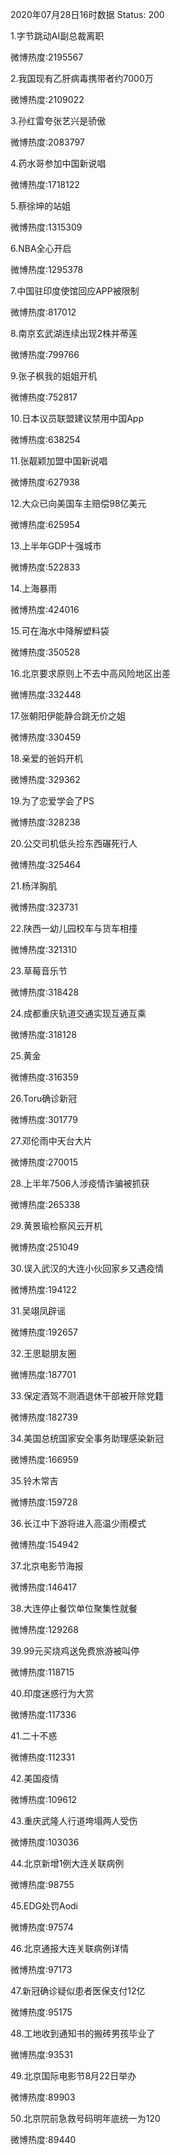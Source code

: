 2020年07月28日16时数据
Status: 200

1.字节跳动AI副总裁离职

微博热度:2195567

2.我国现有乙肝病毒携带者约7000万

微博热度:2109022

3.孙红雷夸张艺兴是骄傲

微博热度:2083797

4.药水哥参加中国新说唱

微博热度:1718122

5.蔡徐坤的站姐

微博热度:1315309

6.NBA全心开启

微博热度:1295378

7.中国驻印度使馆回应APP被限制

微博热度:817012

8.南京玄武湖连续出现2株并蒂莲

微博热度:799766

9.张子枫我的姐姐开机

微博热度:752817

10.日本议员联盟建议禁用中国App

微博热度:638254

11.张靓颖加盟中国新说唱

微博热度:627938

12.大众已向美国车主赔偿98亿美元

微博热度:625954

13.上半年GDP十强城市

微博热度:522833

14.上海暴雨

微博热度:424016

15.可在海水中降解塑料袋

微博热度:350528

16.北京要求原则上不去中高风险地区出差

微博热度:332448

17.张朝阳伊能静合跳无价之姐

微博热度:330459

18.亲爱的爸妈开机

微博热度:329362

19.为了恋爱学会了PS

微博热度:328238

20.公交司机低头捡东西碾死行人

微博热度:325464

21.杨洋胸肌

微博热度:323731

22.陕西一幼儿园校车与货车相撞

微博热度:321310

23.草莓音乐节

微博热度:318428

24.成都重庆轨道交通实现互通互乘

微博热度:318128

25.黄金

微博热度:316359

26.Toru确诊新冠

微博热度:301779

27.邓伦雨中天台大片

微博热度:270015

28.上半年7506人涉疫情诈骗被抓获

微博热度:265338

29.黄景瑜检察风云开机

微博热度:251049

30.误入武汉的大连小伙回家乡又遇疫情

微博热度:194122

31.吴翊凤辟谣

微博热度:192657

32.王思聪朋友圈

微博热度:187701

33.保定酒驾不测酒退休干部被开除党籍

微博热度:182739

34.美国总统国家安全事务助理感染新冠

微博热度:166959

35.铃木常吉

微博热度:159728

36.长江中下游将进入高温少雨模式

微博热度:154942

37.北京电影节海报

微博热度:146417

38.大连停止餐饮单位聚集性就餐

微博热度:129268

39.99元买烧鸡送免费旅游被叫停

微博热度:118715

40.印度迷惑行为大赏

微博热度:117336

41.二十不惑

微博热度:112331

42.美国疫情

微博热度:109612

43.重庆武隆人行道垮塌两人受伤

微博热度:103036

44.北京新增1例大连关联病例

微博热度:98755

45.EDG处罚Aodi

微博热度:97574

46.北京通报大连关联病例详情

微博热度:97173

47.新冠确诊疑似患者医保支付12亿

微博热度:95175

48.工地收到通知书的搬砖男孩毕业了

微博热度:93531

49.北京国际电影节8月22日举办

微博热度:89903

50.北京院前急救号码明年底统一为120

微博热度:89440

